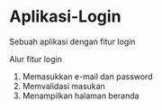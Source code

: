# Aplikasi-Login
Sebuah aplikasi dengan fitur login

Alur fitur login
1. Memasukkan e-mail dan password
2. Memvalidasi masukan
3. Menampilkan halaman beranda
